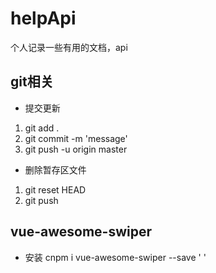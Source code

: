 # helpApi
个人记录一些有用的文档，api
## git相关
- 提交更新
1. git add .
2. git commit -m 'message'
3. git push -u origin master
- 删除暂存区文件
1. git reset HEAD <file>
2. git push
## vue-awesome-swiper
- 安装
cnpm i vue-awesome-swiper --save
 '<template>
	<div class="slidefull">
		<swiper :options="swiperOption" ref="mySwiper" >
		    <swiper-slide v-for="(item,index) in imgs"><div class="box" :key="index">I'm Slide {{index}} <img :src="item.image_url" alt="" ></div></swiper-slide>
	  	</swiper>
	</div>
</template>
<script>
//引入swiper
import 'swiper/dist/css/swiper.css'
import { swiper, swiperSlide } from 'vue-awesome-swiper'
  export default {
    data() {
    	return {
	      	swiperOption: {//以下配置可以去swiper官网看api，链接http://www.swiper.com.cn/api/
	          	direction: 'vertical',
		        slidesPerView: 1,
		        autoplay:true,
		        mousewheel: true,
		        loop:true,
		        pagination: {
		          el: '.swiper-pagination',
		          clickable: true,
		        }
	        },
	        imgs:[]
	      }
	},
    created(){
    	this.$ajax.get(this.$HttpConfig.LUNBOURL)
			.then((response)=>{
			    this.imgs = response.data.data;
			    console.log(this.imgs)
		  	})
		  	.catch((error)=>{
		    	console.log(error);
		  	})
    },
    components: {
	    swiper,
	    swiperSlide
	  }
  }
</script>
<style>
	.swiper-container{
		height: 100%;
	}
</style>
<style scoped lang='less'>
.slidefull{
	height: 100%;
	.box{
		background: green;
		height: 100%;
		img{
			height: 100%;
			width: 100%;
		}
	}
}
</style>'
